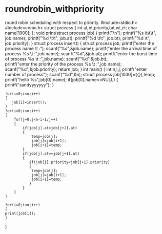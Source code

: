 # roundrobin_withpriority
round robin scheduling with respect to priority.
#include<stdio.h>
#include<conio.h>
struct process
{
	int at,bt,priority,tat,wt,ct;
	char name[1000];
};
void print(struct process job)
{
	    printf("\n");
    	printf("%s  \t\t\t", job.name);
        printf("%d \t\t", job.at);
        printf("%d \t\t", job.bt);
        printf("%d \t", job.priority);
}
struct process insert()
{
	    struct process job;
	    printf("enter the process name \t :");
		scanf("%s",&job.name);
		printf("enter the arrival time  of process %s \t :",job.name);
		scanf("%d",&job.at);
		printf("enter the burst time of process  %s \t :",job.name);
		scanf("%d",&job.bt);	
		printf("enter the priority of the process %s \t :",job.name);
		scanf("%d",&job.priority);
		return job;
}
int main()
{
	int n,i,j;
	printf("enter number of process");
	scanf("%d",&n);
	struct process job[1000]={{}},temp;
		printf("hello %s",job[0].name);
	if(job[0].name==NULL)
	{
		printf("sandyyyyyyy");
	}

	for(i=0;i<n;i++)
	{
       job[i]=insert();
	}
	for(i=0;i<n;i++)
	{
		for(j=0;j<n-i-1;j++)
		{
			if(job[j].at>job[j+1].at)
			{
				temp=job[j];
				job[j]=job[i+1];
				job[i+1]=temp;
			}
			if(job[j].at==job[j+1].at)
			{
			   if(job[j].priority<job[j+1].priority)
			   {
			   	temp=job[j];
				job[j]=job[i+1];
				job[i+1]=temp;
			   }
			}
		}
	}

	for(i=0;i<n;i++)
	{
	print(job[i]);
	}
}
